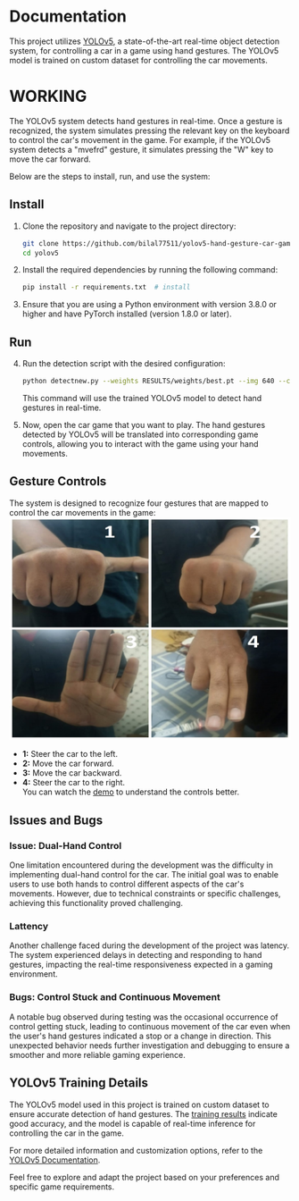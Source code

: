 # Documentation

This project utilizes [YOLOv5](https://github.com/ultralytics/yolov5), a state-of-the-art real-time object detection system, for controlling a car in a game using hand gestures. The YOLOv5 model is trained on custom dataset for controlling the car movements. 
 
# WORKING

The YOLOv5 system detects hand gestures in real-time. Once a gesture is recognized, the system simulates pressing the relevant key on the keyboard to control the car's movement in the game. For example, if the YOLOv5 system detects a "mvefrd" gesture, it simulates pressing the "W" key to move the car forward.  

Below are the steps to install, run, and use the system: 

## Install

1. Clone the repository and navigate to the project directory:

    ```bash
    git clone https://github.com/bilal77511/yolov5-hand-gesture-car-game-control.git  # clone
    cd yolov5
    ```

2. Install the required dependencies by running the following command:

    ```bash
    pip install -r requirements.txt  # install
    ```

3. Ensure that you are using a Python environment with version 3.8.0 or higher and have PyTorch installed (version 1.8.0 or later).

## Run

4. Run the detection script with the desired configuration:

    ```bash
    python detectnew.py --weights RESULTS/weights/best.pt --img 640 --conf 0.25 --source 0  # running
    ```

    This command will use the trained YOLOv5 model to detect hand gestures in real-time.

6. Now, open the car game that you want to play. The hand gestures detected by YOLOv5 will be translated into corresponding game controls, allowing you to interact with the game using your hand movements.

## Gesture Controls

The system is designed to recognize four gestures that are mapped to control the car movements in the game:
![Gesture Controls](https://raw.githubusercontent.com/bilal77511/yolov5-hand-gesture-car-game-control/master/RESULTS/GESTURES.jpg)

- **1:** Steer the car to the left.
- **2:** Move the car forward.
- **3:** Move the car backward.
- **4:** Steer the car to the right.  
  You can watch the [demo](https://youtu.be/nolA7gAj25A) to understand the controls better.

## Issues and Bugs
### Issue: Dual-Hand Control

One limitation encountered during the development was the difficulty in implementing dual-hand control for the car. The initial goal was to enable users to use both hands to control different aspects of the car's movements. However, due to technical constraints or specific challenges, achieving this functionality proved challenging.

### Lattency

Another challenge faced during the development of the project was latency. The system experienced delays in detecting and responding to hand gestures, impacting the real-time responsiveness expected in a gaming environment.

### Bugs: Control Stuck and Continuous Movement

A notable bug observed during testing was the occasional occurrence of control getting stuck, leading to continuous movement of the car even when the user's hand gestures indicated a stop or a change in direction. This unexpected behavior needs further investigation and debugging to ensure a smoother and more reliable gaming experience.

## YOLOv5 Training Details

The YOLOv5 model used in this project is trained on custom dataset to ensure accurate detection of hand gestures. The [training results](https://github.com/bilal77511/yolov5-hand-gesture-car-game-control/tree/e82314435a1e12c03a5fa2f5631b5c62c4aa4285/RESULTS) indicate good accuracy, and the model is capable of real-time inference for controlling the car in the game.

For more detailed information and customization options, refer to the [YOLOv5 Documentation](https://docs.ultralytics.com/yolov5/).

Feel free to explore and adapt the project based on your preferences and specific game requirements.

